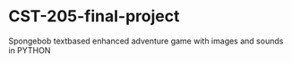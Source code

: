 # CST-205-final-project
Spongebob textbased enhanced adventure game with images and sounds in PYTHON
